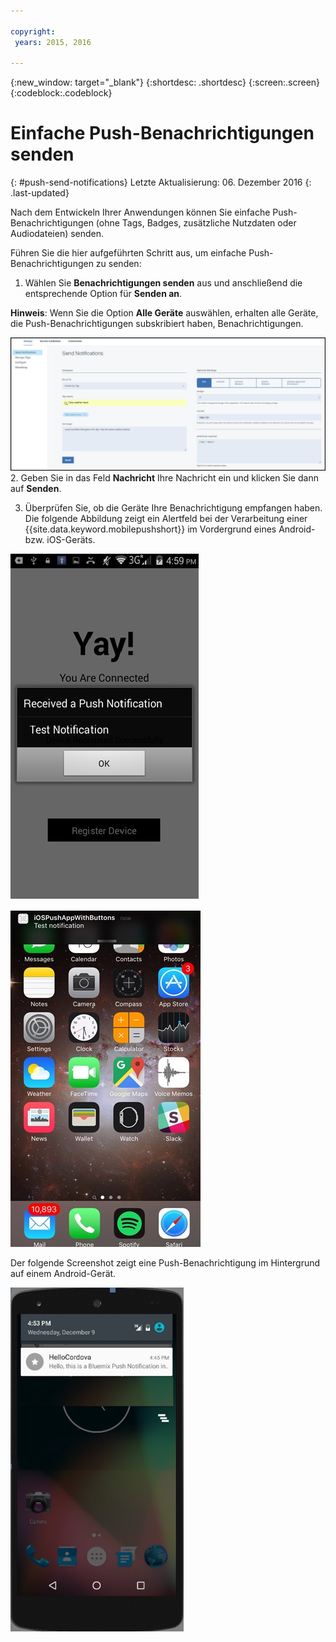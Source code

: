 ```yaml
---

copyright:
 years: 2015, 2016

---
```


{:new_window: target="_blank"}
{:shortdesc: .shortdesc}
{:screen:.screen}
{:codeblock:.codeblock}

# Einfache Push-Benachrichtigungen senden
{: #push-send-notifications}
Letzte Aktualisierung: 06. Dezember 2016
{: .last-updated}

Nach dem Entwickeln Ihrer Anwendungen können Sie einfache Push-Benachrichtigungen (ohne Tags, Badges, zusätzliche Nutzdaten oder Audiodateien) senden.

Führen Sie die hier aufgeführten Schritt aus, um einfache Push-Benachrichtigungen zu senden:

1. Wählen Sie **Benachrichtigungen senden** aus und anschließend die entsprechende Option für **Senden an**. 

**Hinweis**: Wenn Sie die Option **Alle Geräte** auswählen, erhalten alle Geräte, die Push-Benachrichtigungen subskribiert haben, Benachrichtigungen.

![Anzeige 'Benachrichtigungen'](images/tag_notification.jpg)
2. Geben Sie in das Feld **Nachricht** Ihre Nachricht ein und klicken Sie dann auf **Senden**.

3. Überprüfen Sie, ob die Geräte Ihre Benachrichtigung empfangen haben. Die folgende Abbildung zeigt ein Alertfeld bei der Verarbeitung einer {{site.data.keyword.mobilepushshort}} im Vordergrund eines Android- bzw. iOS-Geräts.

![Push-Benachrichtigung im Vordergrund auf einem Android-Gerät](images/Android_Screenshot.jpg)

![Push-Benachrichtigung im Vordergrund auf einem iOS-Gerät](images/iOS_Screenshot.jpg)

Der folgende Screenshot zeigt eine Push-Benachrichtigung im Hintergrund auf einem Android-Gerät.

![Push-Benachrichtigung im Hintergrund auf einem Android-Gerät](images/background.jpg)
